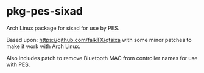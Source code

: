 # pkg-pes-sixad

Arch Linux package for sixad for use by PES.

Based upon: https://github.com/falkTX/qtsixa with some minor patches to make it work with Arch Linux.

Also includes patch to remove Bluetooth MAC from controller names for use with PES.
